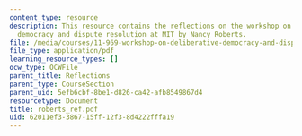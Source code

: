 ```yaml
---
content_type: resource
description: This resource contains the reflections on the workshop on deliberative
  democracy and dispute resolution at MIT by Nancy Roberts.
file: /media/courses/11-969-workshop-on-deliberative-democracy-and-dispute-resolution-summer-2005/62011ef3386715ff12f38d4222fffa19_roberts_ref.pdf
file_type: application/pdf
learning_resource_types: []
ocw_type: OCWFile
parent_title: Reflections
parent_type: CourseSection
parent_uid: 5efb6cbf-8be1-d826-ca42-afb8549867d4
resourcetype: Document
title: roberts_ref.pdf
uid: 62011ef3-3867-15ff-12f3-8d4222fffa19
---
```

